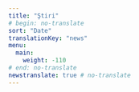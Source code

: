 ```yaml
---
title: "Ştiri"
# begin: no-translate
sort: "Date"
translationKey: "news"
menu:
  main:
    weight: -110
# end: no-translate
newstranslate: true # no-translate
---
```

